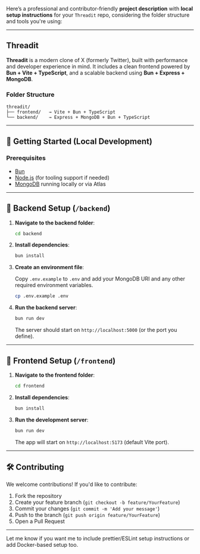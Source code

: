 Here’s a professional and contributor-friendly **project description** with **local setup instructions** for your `Threadit` repo, considering the folder structure and tools you're using:

---

## Threadit

**Threadit** is a modern clone of X (formerly Twitter), built with performance and developer experience in mind. It includes a clean frontend powered by **Bun + Vite + TypeScript**, and a scalable backend using **Bun + Express + MongoDB**.

### Folder Structure

```
threadit/
├── frontend/   → Vite + Bun + TypeScript
└── backend/    → Express + MongoDB + Bun + TypeScript
```

---

## 🚀 Getting Started (Local Development)

### Prerequisites

* [Bun](https://bun.sh/docs/installation)
* [Node.js](https://nodejs.org/) (for tooling support if needed)
* [MongoDB](https://www.mongodb.com/try/download/community) running locally or via Atlas

---

## 🔧 Backend Setup (`/backend`)

1. **Navigate to the backend folder**:

   ```bash
   cd backend
   ```

2. **Install dependencies**:

   ```bash
   bun install
   ```

3. **Create an environment file**:

   Copy `.env.example` to `.env` and add your MongoDB URI and any other required environment variables.

   ```bash
   cp .env.example .env
   ```

4. **Run the backend server**:

   ```bash
   bun run dev
   ```

   The server should start on `http://localhost:5000` (or the port you define).

---

## 🎨 Frontend Setup (`/frontend`)

1. **Navigate to the frontend folder**:

   ```bash
   cd frontend
   ```

2. **Install dependencies**:

   ```bash
   bun install
   ```

3. **Run the development server**:

   ```bash
   bun run dev
   ```

   The app will start on `http://localhost:5173` (default Vite port).

---

## 🛠️ Contributing

We welcome contributions! If you'd like to contribute:

1. Fork the repository
2. Create your feature branch (`git checkout -b feature/YourFeature`)
3. Commit your changes (`git commit -m 'Add your message'`)
4. Push to the branch (`git push origin feature/YourFeature`)
5. Open a Pull Request

---

Let me know if you want me to include prettier/ESLint setup instructions or add Docker-based setup too.

